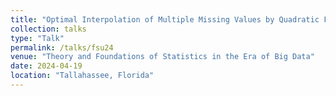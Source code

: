 ```yaml
---
title: "Optimal Interpolation of Multiple Missing Values by Quadratic Filtering"
collection: talks
type: "Talk"
permalink: /talks/fsu24
venue: "Theory and Foundations of Statistics in the Era of Big Data"
date: 2024-04-19
location: "Tallahassee, Florida"
---
```

